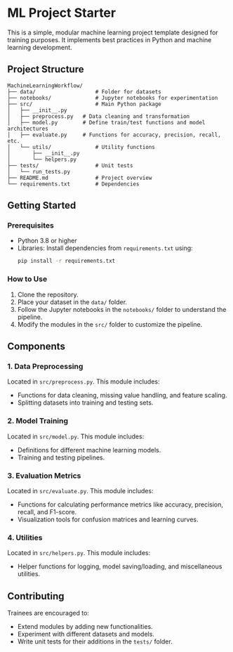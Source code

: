 # ML Project Starter

This is a simple, modular machine learning project template designed for training purposes. It implements best practices in Python and machine learning development.

## Project Structure
```
MachineLearningWorkflow/
├── data/                   # Folder for datasets
├── notebooks/              # Jupyter notebooks for experimentation
├── src/                    # Main Python package
│   ├── __init__.py
│   ├── preprocess.py   # Data cleaning and transformation
│   ├── model.py        # Define train/test functions and model architectures
│   ├── evaluate.py     # Functions for accuracy, precision, recall, etc.
│   └── utils/              # Utility functions
│       ├── __init__.py
│       └── helpers.py
├── tests/                  # Unit tests
│   └── run_tests.py
├── README.md               # Project overview
└── requirements.txt        # Dependencies
```

## Getting Started

### Prerequisites
- Python 3.8 or higher
- Libraries: Install dependencies from `requirements.txt` using:
  ```bash
  pip install -r requirements.txt
  ```

### How to Use
1. Clone the repository.
2. Place your dataset in the `data/` folder.
3. Follow the Jupyter notebooks in the `notebooks/` folder to understand the pipeline.
4. Modify the modules in the `src/` folder to customize the pipeline.

## Components

### 1. Data Preprocessing
Located in `src/preprocess.py`. This module includes:
- Functions for data cleaning, missing value handling, and feature scaling.
- Splitting datasets into training and testing sets.

### 2. Model Training
Located in `src/model.py`. This module includes:
- Definitions for different machine learning models.
- Training and testing pipelines.

### 3. Evaluation Metrics
Located in `src/evaluate.py`. This module includes:
- Functions for calculating performance metrics like accuracy, precision, recall, and F1-score.
- Visualization tools for confusion matrices and learning curves.

### 4. Utilities
Located in `src/helpers.py`. This module includes:
- Helper functions for logging, model saving/loading, and miscellaneous utilities.

## Contributing
Trainees are encouraged to:
- Extend modules by adding new functionalities.
- Experiment with different datasets and models.
- Write unit tests for their additions in the `tests/` folder.

